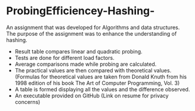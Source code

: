 # ProbingEfficiencey-Hashing-
An assignment that was developed for Algorithms and data structures.</br>
The purpose of the assignment was to enhance the understanding of hashing.</br>

- Result table compares linear and quadratic probing.
- Tests are done for different load factors.
- Average comparisons made while probing are calculated.
- The practical values are then compared with theoretical values.</br>
(Formulas for theoretical values are taken from Donald Knuth from his 1998 edition of his book The Art of Computer Programming, Vol. 3)
- A table is formed displaying all the values and the difference observed.
- An executable provided on GitHub (Link on resume for privacy concerns)
